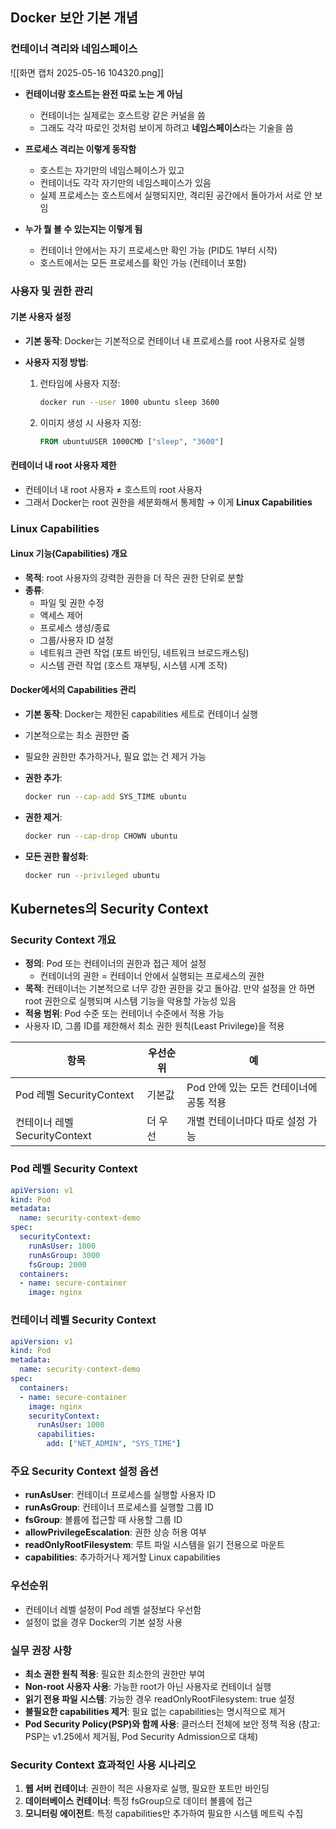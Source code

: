 ## Docker 보안 기본 개념

### 컨테이너 격리와 네임스페이스

![[화면 캡처 2025-05-16 104320.png]]

- **컨테이너랑 호스트는 완전 따로 노는 게 아님**
    - 컨테이너는 실제로는 호스트랑 같은 커널을 씀
    - 그래도 각각 따로인 것처럼 보이게 하려고 **네임스페이스**라는 기술을 씀
        
- **프로세스 격리는 이렇게 동작함**
    - 호스트는 자기만의 네임스페이스가 있고
    - 컨테이너도 각각 자기만의 네임스페이스가 있음
    - 실제 프로세스는 호스트에서 실행되지만, 격리된 공간에서 돌아가서 서로 안 보임
        
- **누가 뭘 볼 수 있는지는 이렇게 됨**
    - 컨테이너 안에서는 자기 프로세스만 확인 가능 (PID도 1부터 시작)
    - 호스트에서는 모든 프로세스를 확인 가능 (컨테이너 포함)

### 사용자 및 권한 관리

#### 기본 사용자 설정

- **기본 동작**: Docker는 기본적으로 컨테이너 내 프로세스를 root 사용자로 실행

- **사용자 지정 방법**:
    1. 런타임에 사용자 지정:
        ```bash
        docker run --user 1000 ubuntu sleep 3600
        ```
        
    2. 이미지 생성 시 사용자 지정:
        ```dockerfile
        FROM ubuntuUSER 1000CMD ["sleep", "3600"]
        ```

#### 컨테이너 내 root 사용자 제한

- 컨테이너 내 root 사용자 ≠ 호스트의 root 사용자
- 그래서 Docker는 root 권한을 세분화해서 통제함 → 이게 **Linux Capabilities**

### Linux Capabilities

#### Linux 기능(Capabilities) 개요

- **목적**: root 사용자의 강력한 권한을 더 작은 권한 단위로 분할
- **종류**:
    - 파일 및 권한 수정
    - 액세스 제어
    - 프로세스 생성/종료
    - 그룹/사용자 ID 설정
    - 네트워크 관련 작업 (포트 바인딩, 네트워크 브로드캐스팅)
    - 시스템 관련 작업 (호스트 재부팅, 시스템 시계 조작)

#### Docker에서의 Capabilities 관리

- **기본 동작**: Docker는 제한된 capabilities 세트로 컨테이너 실행
- 기본적으로는 최소 권한만 줌
- 필요한 권한만 추가하거나, 필요 없는 건 제거 가능

- **권한 추가**:
    
    ```bash
    docker run --cap-add SYS_TIME ubuntu
    ```
    
- **권한 제거**:
    
    ```bash
    docker run --cap-drop CHOWN ubuntu
    ```
    
- **모든 권한 활성화**:
    
    ```bash
    docker run --privileged ubuntu
    ```
    
## Kubernetes의 Security Context

### Security Context 개요

- **정의**: Pod 또는 컨테이너의 권한과 접근 제어 설정
	- 컨테이너의 권한 = 컨테이너 안에서 실행되는 프로세스의 권한
- **목적**: 컨테이너는 기본적으로 너무 강한 권한을 갖고 돌아감. 만약 설정을 안 하면 root 권한으로 실행되며 시스템 기능을 악용할 가능성 있음
- **적용 범위**: Pod 수준 또는 컨테이너 수준에서 적용 가능
- 사용자 ID, 그룹 ID를 제한해서 최소 권한 원칙(Least Privilege)을 적용

| 항목                      | 우선순위 | 예                        |
| ----------------------- | ---- | ------------------------ |
| Pod 레벨 SecurityContext  | 기본값  | Pod 안에 있는 모든 컨테이너에 공통 적용 |
| 컨테이너 레벨 SecurityContext | 더 우선 | 개별 컨테이너마다 따로 설정 가능       |
### Pod 레벨 Security Context

```yaml
apiVersion: v1
kind: Pod
metadata:
  name: security-context-demo
spec:
  securityContext:
    runAsUser: 1000
    runAsGroup: 3000
    fsGroup: 2000
  containers:
  - name: secure-container
    image: nginx
```

### 컨테이너 레벨 Security Context

```yaml
apiVersion: v1
kind: Pod
metadata:
  name: security-context-demo
spec:
  containers:
  - name: secure-container
    image: nginx
    securityContext:
      runAsUser: 1000
      capabilities:
        add: ["NET_ADMIN", "SYS_TIME"]
```

### 주요 Security Context 설정 옵션

- **runAsUser**: 컨테이너 프로세스를 실행할 사용자 ID
- **runAsGroup**: 컨테이너 프로세스를 실행할 그룹 ID
- **fsGroup**: 볼륨에 접근할 때 사용할 그룹 ID
- **allowPrivilegeEscalation**: 권한 상승 허용 여부
- **readOnlyRootFilesystem**: 루트 파일 시스템을 읽기 전용으로 마운트
- **capabilities**: 추가하거나 제거할 Linux capabilities

### 우선순위

- 컨테이너 레벨 설정이 Pod 레벨 설정보다 우선함
- 설정이 없을 경우 Docker의 기본 설정 사용

### 실무 권장 사항

- **최소 권한 원칙 적용**: 필요한 최소한의 권한만 부여
- **Non-root 사용자 사용**: 가능한 root가 아닌 사용자로 컨테이너 실행
- **읽기 전용 파일 시스템**: 가능한 경우 readOnlyRootFilesystem: true 설정
- **불필요한 capabilities 제거**: 필요 없는 capabilities는 명시적으로 제거
- **Pod Security Policy(PSP)와 함께 사용**: 클러스터 전체에 보안 정책 적용 (참고: PSP는 v1.25에서 제거됨, Pod Security Admission으로 대체)

### Security Context 효과적인 사용 시나리오

1. **웹 서버 컨테이너**: 권한이 적은 사용자로 실행, 필요한 포트만 바인딩
2. **데이터베이스 컨테이너**: 특정 fsGroup으로 데이터 볼륨에 접근
3. **모니터링 에이전트**: 특정 capabilities만 추가하여 필요한 시스템 메트릭 수집